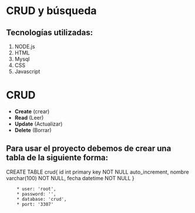 # CRUD y búsqueda
## Tecnologías utilizadas:
1. NODE.js
2. HTML
3. Mysql
4. CSS
5. Javascript

# CRUD
* **Create** (crear)
* **Read** (Leer)
* **Update** (Actualizar)
* **Delete** (Borrar)

## Para usar el proyecto debemos de crear una tabla de la siguiente forma:

CREATE TABLE crud{
    id int primary key NOT NULL auto_increment,
    nombre varchar(100) NOT NULL,
    fecha datetime NOT NULL
}

        * user: 'root',
        * password: '',
        * database: 'crud',
        * port: '3307'
